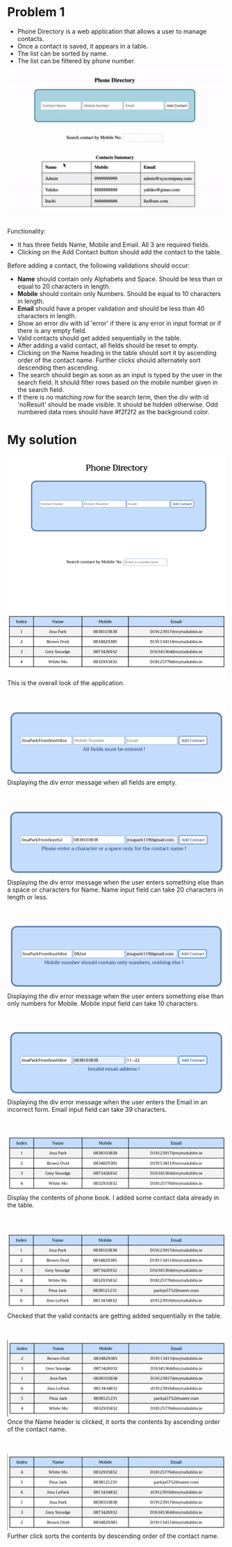 # Problem 1

- Phone Directory is a web application that allows a user to manage contacts.
- Once a contact is saved, it appears in a table.
- The list can be sorted by name.
- The list can be filtered by phone number.

![Sketch](/images/p1.png)

Functionality:
- It has three fields Name, Mobile and Email. All 3 are required fields.
- Clicking on the Add Contact button should add the contact to the table. 

Before adding a contact, the following validations should occur:
- **Name** should contain only Alphabets and Space. Should be less than or equal to 20 characters in length.
- **Mobile** should contain only Numbers. Should be equal to 10 characters in length.
- **Email** should have a proper validation and should be less than 40 characters in length.
- Show an error div with id 'error' if there is any error in input format or if there is any empty field.
- Valid contacts should get added sequentially in the table.
- After adding a valid contact, all fields should be reset to empty.
- Clicking on the Name heading in the table should sort it by ascending order of the contact name. 
  Further clicks should alternately sort descending then ascending.
- The search should begin as soon as an input is typed by the user in the search field. 
  It should filter rows based on the mobile number given in the search field.
- If there is no matching row for the search term, then the div with id 'noResult' should be made visible. 
  It should be hidden otherwise. Odd numbered data rows should have #f2f2f2 as the background color. 


# My solution
![Sketch](/images/p2.png)
This is the overall look of the application.

</br></br>
![Sketch](/images/p3.png)
Displaying the div error message when all fields are empty.

</br></br>
![Sketch](/images/p4.png)
Displaying the div error message when the user enters something else than a space or characters for Name. Name input field can take 20 characters in length or less.

</br></br>
![Sketch](/images/p5.png)
Displaying the div error message when the user enters something else than only numbers for Mobile. Mobile input field can take 10 characters. 

</br></br>
![Sketch](/images/p6.png)
Displaying the div error message when the user enters the Email in an incorrect form. Email input field can take 39 characters.

</br></br>
![Sketch](/images/p7.png)
Display the contents of phone book. I added some contact data already in the table.

</br></br>
![Sketch](/images/add.png)
Checked that the valid contacts are getting added sequentially in the table.

</br></br>
![Sketch](/images/asc.png)
Once the Name header is clicked, it sorts the contents by ascending order of the contact name.

</br></br>
![Sketch](/images/des.png)
Further click sorts the contents by descending order of the contact name.